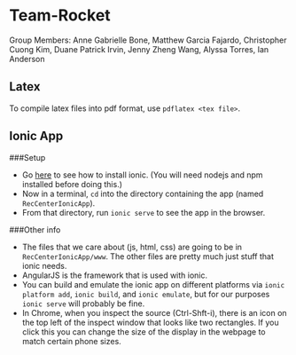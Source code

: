 # Team-Rocket
Group Members: Anne Gabrielle Bone, Matthew Garcia Fajardo, Christopher Cuong Kim, Duane Patrick Irvin, Jenny Zheng Wang, Alyssa Torres, Ian Anderson

## Latex
To compile latex files into pdf format, use `pdflatex <tex file>`.

## Ionic App
###Setup
- Go [here](http://ionicframework.com/getting-started/) to see how to install ionic. (You will need nodejs and npm installed before doing this.)
- Now in a terminal, `cd` into the directory containing the app (named `RecCenterIonicApp`).
- From that directory, run `ionic serve` to see the app in the browser.

###Other info
- The files that we care about (js, html, css) are going to be in `RecCenterIonicApp/www`. The other files are pretty much just stuff that ionic needs. 
- AngularJS is the framework that is used with ionic. 
- You can build and emulate the ionic app on different platforms via `ionic platform add`, `ionic build`, and `ionic emulate`, but for our purposes `ionic serve` will probably be fine. 
- In Chrome, when you inspect the source (Ctrl-Shft-i), there is an icon on the top left of the inspect window that looks like two rectangles. If you click this you can change the size of the display in the webpage to match certain phone sizes.
